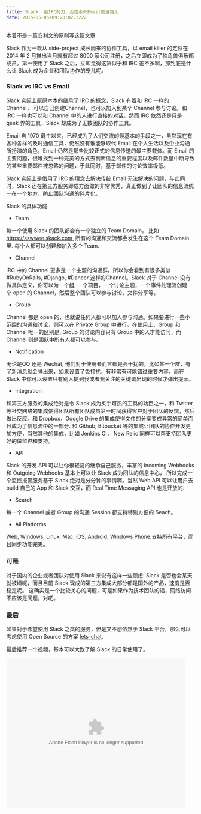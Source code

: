 ```yaml
---
title: Slack: 借IRC的刀，走在杀死Email的道路上
date: 2015-05-05T09:20:02.322Z
---
```


本着不是一篇安利文的原则写这篇文章.

Slack 作为一款从 side-project 成长而来的协作工具，以 email killer 的定位在 2014 年 2 月推出当月就有超过 8000  家公司注册，之后立即成为了独角兽俱乐部成员。第一使用了 Slack 之后，立即觉得这货似乎和 IRC 差不多啊，那到底是什么让 Slack 成为企业和团队协作的宠儿呢。

### Slack vs IRC vs Email

Slack 实际上原原本本的继承了 IRC 的概念，Slack 有着和 IRC 一样的 Channel， 可以自己创建Channel，也可以加入到某个 Channel 参与讨论。和 IRC 一样也可以和 Channel 中的人进行直接的对话。然而 IRC 依然还是只是 geek 界的工具，Slack 却成为了无数团队的协作工具。

Email 自 1970 诞生以来，已经成为了人们交流的最基本的手段之一，虽然现在有各种各样的及时通信工具，仍然没有谁能够取代 Email 在个人生活以及企业沟通所扮演的角色，Email 仍然是那些比较正式的信息传送的最主要载体。而 Email 的主要问题，很难找到一种完美的方式去判断信息的重要程度以及邮件数量中断导致的某些重要邮件被忽略的问题，于此同时，基于邮件的讨论效率极低。

Slack 实际上是借用了 IRC 的理念去解决传统 Email 无法解决的问题，与此同时，Slack 还在第三方服务即成方面做的非常优秀，真正做到了让团队的信息流统一在一个地方，防止团队沟通的碎片化。

Slack 的具体功能:

* Team

每一个使用 Slack 的团队都会有一个独立的 Team Domain， 比如 https://sswwee.skack.com, 所有的沟通和交流都会发生在这个 Team Domain 里. 每个人都可以创建和加入多个 Team.

* Channel

IRC 中的 Channel 更多是一个主题的沟通群。所以你会看到有很多类似 #RubyOnRails, #Django, #Dancer 这样的Channel。Slack 对于 Channel 没有做具体定义，你可以为一个组, 一个项目，一个讨论主题，一个事件处理流创建一个 open 的 Channel，然后整个团队可以参与讨论，文件分享等。

* Group

Channel 都是 open 的，也就说任何人都可以加入参与沟通。如果要进行一些小范围的沟通和讨论，则可以在 Private Group 中进行。在使用上，Group 和 Channel 唯一的区别是, Group 的讨论内容只有 Group 中的人才能访问，而 Channel 则是团队中所有人都可以参与。

* Notification

无论是QQ 还是 Wechat, 他们对于使用者而言都是强干扰的，比如某一个群，有了新消息就会弹出来，如果设置了免打扰，有非常有可能错过重要内容，而在 Slack 中你可以设置只有别人提到我或者我关注的关键词出现的时候才弹出提示。

* Integration

和第三方服务的集成绝对是令 Slack 成为炙手可热的工具的功臣之一，和 Twitter 等社交网络的集成使得团队所有团队成员第一时间获得客户对于团队的反馈，然后做出反应。和 Dropbox，Google Drive 的集成使得文件的分享变成异常的简单而且成为了信息流中的一部分. 和 Github, Bitbucket 等的集成让团队的协作开发更加方便，当然其他的集成，比如 Jenkins CI， New Relic 同样可以帮支持团队更好的做监控和支持。

* API

Slack 的开发 API 可以让你很轻易的继承自己服务，丰富的 Incoming Webhooks 和 Outgoing Webhooks 基本上可以让 Slack 成为团队的信息中心， 所以完成一个监控报警服务基于 Slack 绝对是分分钟的事情啊。当然 Web API 可以让用户去 build 自己的 App 和 Slack 交互，而 Real Time Messaging API 也是开放的.

* Search

每一个 Channel 或者 Group 的沟通 Session 都支持特别方便的 Seach。

* All Platforms

Web, Windows, Linux, Mac, iOS, Android, Windows Phone,支持所有平台，而且同步功能完美。

### 可是

对于国内的企业或者团队对使用 Slack 来说有这样一些顾虑: Slack 是否也会某天就被墙呢，而且目前 Slack 现成的第三方集成大部分都是国外的产品，速度是否稳定呢。 这确实是一个比较关心的问题，可是如果作为技术团队的话，网络访问不应该是问题，对吧。

### 最后

如果对于希望使用 Slack 之类的服务，但是又不想依然于 Slack 平台，那么可以考虑使用 Open Source 的方案 [lets-chat](https://github.com/sdelements/lets-chat).

最后推荐一个视频，基本可以大致了解 Slack 的日常使用了。

<embed src="http://player.youku.com/player.php/sid/XOTQ5NTQ5NTYw/v.swf" allowFullScreen="true" quality="high" width="480" height="400" align="middle" allowScriptAccess="always" type="application/x-shockwave-flash">
